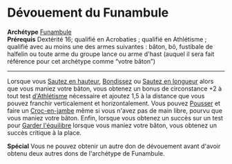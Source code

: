 # Dévouement du Funambule

<p><span id="ctl00_MainContent_DetailedOutput"><strong>Archétype</strong> <u><a href="https://2e.aonprd.com/Archetypes.aspx?ID=37">Funambule</a></u><br><strong>Prérequis</strong> Dextérité 16; qualifié en Acrobaties ; qualifié en Athlétisme ; qualifié avec au moins une des armes suivantes : bâton, bô, fustibale de halfelin ou toute arme du groupe lance ou arme d'hast (auquel il sera fait référence pour cet archétype comme “votre bâton”)<br></span></p>
<hr>
<p>Lorsque vous <a href="https://2e.aonprd.com/Actions.aspx?ID=36">Sautez en hauteur</a>, <a href="https://2e.aonprd.com/Actions.aspx?ID=81">Bondissez</a> ou <a href="https://2e.aonprd.com/Actions.aspx?ID=37">Sautez en longueur</a> alors que vous maniez votre bâton, vous obtenez un bonus de circonstance +2 à tout test <a href="https://2e.aonprd.com/Skills.aspx?ID=3">d'Athlétisme</a> nécessaire et ajoutez 1,5 à la distance que vous pouvez franchir verticalement et horizontalement. Vous pouvez <a href="https://2e.aonprd.com/Actions.aspx?ID=38">Pousser</a> et faire un <a href="https://2e.aonprd.com/Actions.aspx?ID=40">Croc-en-jambe</a> même si vous n'avez pas de main libre, pourvu que vous maniez votre bâton. Enfin, lorsque vous obtenez un succès sur un test pour <a href="https://2e.aonprd.com/Actions.aspx?ID=28">Garder l'équilibre</a> lorsque vous maniez votre bâton, vous obtenez un succès critique à la place.</p>
<p><strong>Spécial</strong> Vous ne pouvez obtenir un autre don de dévouement avant d'avoir obtenu deux autres dons de l'archétype de Funambule.&nbsp;</p>